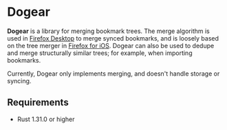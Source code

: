 # Dogear

**Dogear** is a library for merging bookmark trees. The merge algorithm is used in [Firefox Desktop](https://searchfox.org/mozilla-central/rev/e9d2dce0820fa2616174396459498bcb96ecf812/toolkit/components/places/SyncedBookmarksMirror.jsm) to merge synced bookmarks, and is loosely based on the tree merger in [Firefox for iOS](https://github.com/mozilla-mobile/firefox-ios/blob/8b7b21cf1dcdbb8353a60749db9054696a1f4a5d/Sync/Synchronizers/Bookmarks/ThreeWayTreeMerger.swift). Dogear can also be used to dedupe and merge structurally similar trees; for example, when importing bookmarks.

Currently, Dogear only implements merging, and doesn't handle storage or syncing.

## Requirements

* Rust 1.31.0 or higher
